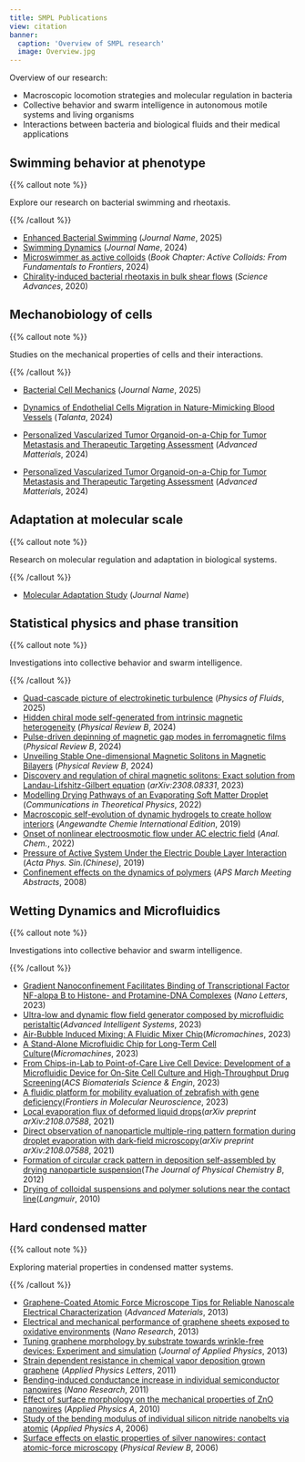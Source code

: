 ```yaml
---
title: SMPL Publications
view: citation
banner:
  caption: 'Overview of SMPL research'
  image: Overview.jpg
---
```


Overview of our research:
- Macroscopic locomotion strategies and molecular regulation in bacteria
- Collective behavior and swarm intelligence in autonomous motile systems and living organisms
- Interactions between bacteria and biological fluids and their medical applications

## Swimming behavior at phenotype

{{% callout note %}}

Explore our research on bacterial swimming and rheotaxis.

{{% /callout %}}

- [Enhanced Bacterial Swimming](/publication/liu-2025-enhanced/) (*Journal Name*, 2025)
- [Swimming Dynamics](/publication/tian-2024-swimming/) (*Journal Name*, 2024)
- [Microswimmer as active colloids](/publication/jing-2024-swimming/) (*Book Chapter: Active Colloids: From Fundamentals to Frontiers*, 2024)
- [Chirality-induced bacterial rheotaxis in bulk shear flows](/publication/jing-2020-chirality/) (*Science Advances*, 2020)
  

## Mechanobiology of cells

{{% callout note %}}

Studies on the mechanical properties of cells and their interactions.

{{% /callout %}}

- [Bacterial Cell Mechanics](/publication/xu-2025-bacterial/) (*Journal Name*, 2025)

- [Dynamics of Endothelial Cells Migration in Nature-Mimicking Blood Vessels](/publication/du-2024-dynamics/) (*Talanta*, 2024)

- [Personalized Vascularized Tumor Organoid-on-a-Chip for Tumor Metastasis and
  Therapeutic Targeting Assessment](/publication/du-2024-personalized/) (*Advanced Matterials*, 2024)
- [Personalized Vascularized Tumor Organoid-on-a-Chip for Tumor Metastasis and
  Therapeutic Targeting Assessment](/publication/du-2024-personalized/) (*Advanced Matterials*, 2024)

  

## Adaptation at molecular scale

{{% callout note %}}

Research on molecular regulation and adaptation in biological systems.

{{% /callout %}}

- [Molecular Adaptation Study](/publication/adaptation-paper/) (*Journal Name*)

  

## Statistical physics and phase transition

{{% callout note %}}

Investigations into collective behavior and swarm intelligence.

{{% /callout %}}

- [Quad-cascade picture of electrokinetic turbulence](/publication/shi-2025-quad-cascade/) (*Physics of Fluids*, 2025)
- [Hidden chiral mode self-generated from intrinsic magnetic heterogeneity](/publication/jin-2024-hidden/) (*Physical Review B*, 2024)
- [Pulse-driven depinning of magnetic gap modes in ferromagnetic films](/publication/jin-2024-pulse/) (*Physical Review B*, 2024)
- [Unveiling Stable One-dimensional Magnetic Solitons in Magnetic Bilayers](/publication/jin-2024-unveiling/) (*Physical Review B*, 2024)
- [Discovery and regulation of chiral magnetic solitons: Exact solution from Landau-Lifshitz-Gilbert equation](/publication/jin-2023-discovery/) (*arXiv:2308.08331*, 2023)
- [Modelling Drying Pathways of an Evaporating Soft Matter Droplet](/publication/du-2022-modelling/) (*Communications in Theoretical Physics*, 2022)
- [Macroscopic self-evolution of dynamic hydrogels to create hollow interiors](/publication/han-2019-macroscopic/) (*Angewandte Chemie International Edition*, 2019)
- [Onset of nonlinear electroosmotic flow under AC electric field](/publication/hu-2022-onset/) (*Anal. Chem.*, 2022)
- [Pressure of Active System Under the Electric Double Layer Interaction](/publication/jin-2019-pressure/) (*Acta  Phys.  Sin.(Chinese)*, 2019)
- [Confinement effects on the dynamics of polymers](/publication/bodiguel-2008-confinement/) (*APS March Meeting Abstracts*, 2008)




## Wetting Dynamics and Microfluidics

{{% callout note %}}

Investigations into collective behavior and swarm intelligence.

{{% /callout %}}

- [Gradient Nanoconfinement Facilitates Binding of Transcriptional Factor NF-alppa B
  to Histone- and Protamine-DNA Complexes](/publication/che-2023-gradient/) (*Nano Letters*, 2023)
- [Ultra-low and dynamic flow field generator composed by microfluidic peristaltic](/publication/che-2023-gradient/)(*Advanced Intelligent Systems*, 2023)
- [Air-Bubble Induced Mixing: A Fluidic Mixer Chip](/publication/jia-2020-air/)(*Micromachines*, 2023)
- [A Stand-Alone Microfluidic Chip for Long-Term Cell Culture](/publication/feng-2023-stand/)(*Micromachines*, 2023)
- [From Chips-in-Lab to Point-of-Care Live Cell Device: Development of a Microfluidic Device for On-Site Cell Culture and High-Throughput Drug Screening](/publication/feng-2023-stand/)(*ACS Biomaterials Science & Engin*, 2023)
- [A fluidic platform for mobility evaluation of zebrafish with gene deficiency](/publication/jia-2023-fluidicl/)(*Frontiers in Molecular Neuroscience*, 2023)
- [Local evaporation flux of deformed liquid drops](/publication/jia-2021-local/)(*arXiv preprint arXiv:2108.07588*, 2021)
- [Direct observation of nanoparticle multiple-ring pattern formation during droplet evaporation with dark-field microscopy](/publication/jia-2021-local/)(*arXiv preprint arXiv:2108.07588*, 2021)
- [Formation of circular crack pattern in deposition self-assembled by drying nanoparticle suspension](/publication/jing-2012-formation/)(*The Journal of Physical Chemistry B*, 2012)
- [Drying of colloidal suspensions and polymer solutions near the contact line](/publication/jing-2010-dryingl/)(*Langmuir*, 2010)

## Hard condensed matter

{{% callout note %}}

Exploring material properties in condensed matter systems.

{{% /callout %}}
- [Graphene-Coated Atomic Force Microscope Tips for Reliable Nanoscale Electrical Characterization](/publication/lanza-2013-electrical/) (*Advanced Materials*, 2013)
- [Electrical and mechanical performance of graphene sheets exposed to oxidative environments](/publication/lanza-2013-electrical/) (*Nano Research*, 2013)
- [Tuning graphene morphology by substrate towards wrinkle-free devices: Experiment and simulation](/publication/lanza-2013-tuning/) (*Journal of Applied Physics*, 2013)
- [Strain dependent resistance in chemical vapor deposition grown graphene](/publication/fu-2011-strain/) (*Applied Physics Letters*, 2011)
- [Bending-induced conductance increase in individual semiconductor nanowires](/publication/han-2009-bending/) (*Nano Research*, 2011)
- [Effect of surface morphology on the mechanical properties of ZnO nanowires](/publication/jing-2010-effect/) (*Applied Physics A*, 2010)
- [Study of the bending modulus of individual silicon nitride nanobelts via atomic](/publication/jing-2006-study/) (*Applied Physics A*, 2006)
- [Surface effects on elastic properties of silver nanowires: contact atomic-force microscopy](/publication/jing-2006-surface/) (*Physical Review B*, 2006)